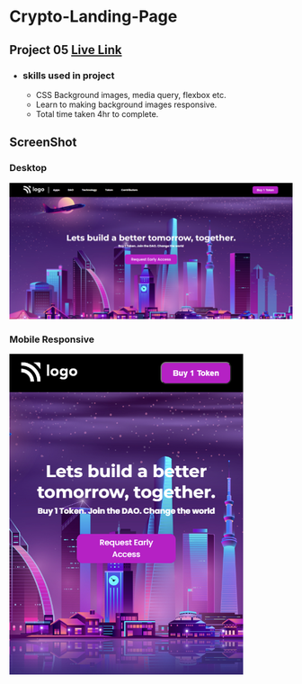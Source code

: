 # Crypto-Landing-Page

## Project 05 [Live Link](https://crypto-landing-pages-05.netlify.app/)

- ### skills used in project
  - CSS Background images, media query, flexbox etc.
  - Learn to making background images responsive.
  - Total time taken 4hr to complete.
## ScreenShot
### Desktop
![assignment 03](crypto-landing-page-desktop.png)

### Mobile Responsive
![assignment 03](crypto-landing-page-mobile.png)
